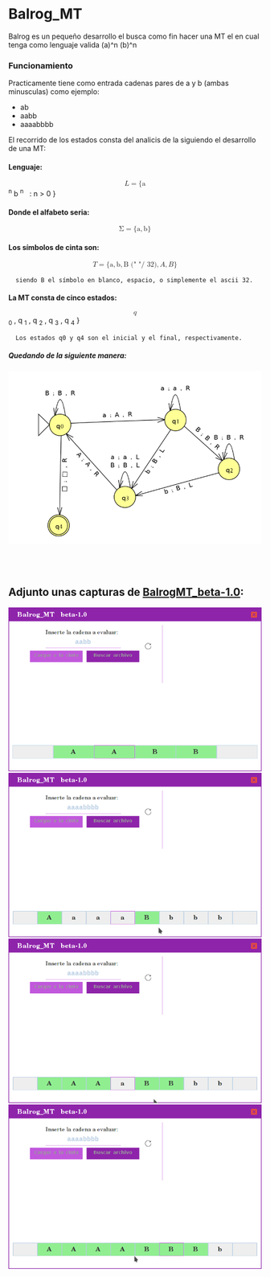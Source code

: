 # Balrog_MT
Balrog es un pequeño desarrollo el busca como fin hacer una MT el en cual tenga como lenguaje valida (a)^n (b)^n


### Funcionamiento
Practicamente tiene como entrada cadenas pares de a y b (ambas minusculas) como ejemplo:
  * ab
  * aabb
  * aaaabbbb
  
El recorrido de los estados consta del analicis de la siguiendo el desarrollo de una MT:

#### Lenguaje:<br>

  <math xmlns="http://www.w3.org/1998/Math/MathML" display="block">
    <mi>L</mi>
    <mo>=</mo>
    <mo fence="false" stretchy="false">{</mo>
    <msup>
      <mn>a</mn>
      <sup><mi>n</mi></sup>
    </msup>
    <msup>
      <mn>b</mn>
      <sup><mi>n</mi></sup>
    </msup>
    <mtext>&#xA0;</mtext>
    <mo>:</mo>
    <mi>n</mi>
    <mo>&gt;</mo>
    <mn>0</mn>
    <mo fence="false" stretchy="false">}</mo>
  </math>
  
  #### Donde el alfabeto seria:<br>
  
  <math xmlns="http://www.w3.org/1998/Math/MathML" display="block">
    <mi mathvariant="normal">&#x03A3;<!-- Σ --></mi>
    <mo>=</mo>
    <mo fence="false" stretchy="false">{</mo>
    <mn>a</mn>
    <mo>,</mo>
    <mn>b</mn>
    <mo fence="false" stretchy="false">}</mo>
  </math>
 
  #### Los símbolos de cinta son: <br>
  <math xmlns="http://www.w3.org/1998/Math/MathML" display="block">
    <mrow class="MJX-TeXAtom-ORD">
      <mi class="MJX-tex-caligraphic" mathvariant="script">T</mi>
    </mrow>
    <mo>=</mo>
    <mo fence="false" stretchy="false">{</mo>
    <mn>a</mn>
    <mo>,</mo>
    <mn>b</mn>
    <mo>,</mo>
    <mi>B (" "/ 32)</mi>
    <mo>,</mo>
    <mi>A</mi>
    <mo>,</mo>
    <mi>B</mi>
    <mo fence="false" stretchy="false">}</mo>
  </math>
  
``` text 
  siendo B el símbolo en blanco, espacio, o simplemente el ascii 32.
```  
  
#### La MT consta de cinco estados: <br>

<math xmlns="http://www.w3.org/1998/Math/MathML" display="block">
  { <msub>
    <mi>q</mi>
    <sub><mn>0</mn></sub>
  </msub>
  <mo>,</mo>
  <msub>
    <mi>q</mi>
    <sub><mn>1</mn></sub>
  </msub>
  <mo>,</mo>
  <msub>
    <mi>q</mi>
    <sub><mn>2</mn></sub>
  </msub>
  <mo>,</mo>
  <msub>
    <mi>q</mi>
    <sub><mn>3</mn></sub>
  </msub>
  <mo>,</mo>
  <msub>
    <mi>q</mi>
    <sub><mn>4</mn></sub>
  </msub> }
</math>

``` text 
  Los estados q0 y q4 son el inicial y el final, respectivamente.
```  

##### Quedando de la siguiente manera: 
<img src="https://github.com/boodahDEV/Balrog_MT/blob/master/bin/Screenshot_20191007_032900.png" > 

<br>
<br>
<br>
<br>

## Adjunto unas capturas de [BalrogMT_beta-1.0](https://github.com/boodahDEV/Balrog_MT/archive/BalrogMT_beta-1.0.zip):

<img src="https://github.com/boodahDEV/Balrog_MT/blob/master/bin/Screenshot_20191007_024617.png" > 
<img src="https://github.com/boodahDEV/Balrog_MT/blob/master/bin/Screenshot_20191007_024643.png" > 
<img src="https://github.com/boodahDEV/Balrog_MT/blob/master/bin/Screenshot_20191007_024656.png" > 
<img src="https://github.com/boodahDEV/Balrog_MT/blob/master/bin/Screenshot_20191007_024708.png" > 

